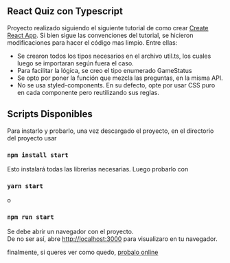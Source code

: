 ## React Quiz con Typescript

Proyecto realizado siguiendo el siguiente tutorial de como crear [Create React App](https://github.com/facebook/create-react-app). Si bien sigue las convenciones del tutorial, se hicieron modificaciones para hacer el código mas limpio. Entre ellas:

- Se crearon todos los tipos necesarios en el archivo util.ts, los cuales luego se importaran según fuera el caso. 
- Para facilitar la lógica, se creo el tipo enumerado GameStatus
- Se opto por poner la función que mezcla las preguntas, en la misma API. 
- No se usa styled-components. En su defecto, opte por usar CSS puro en cada componente pero reutilizando sus reglas. 

## Scripts Disponibles

Para instarlo y probarlo, una vez descargado el proyecto, en el directorio del proyecto usar

### `npm install start`

Esto instalará todas las librerias necesarias. Luego probarlo con 

### `yarn start`
o
### `npm run start`
Se debe abrir un navegador con el proyecto.<br />
De no ser así, abre [http://localhost:3000](http://localhost:3000) para visualizaro en tu navegador.

finalmente, si queres ver como quedo, [probalo online](https://react-typescript-quiz.vercel.app/)


